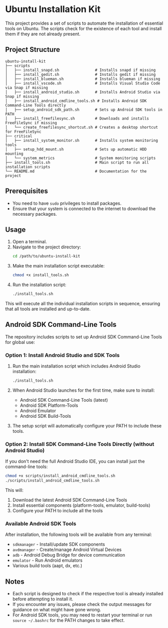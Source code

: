 # Ubuntu Installation Kit

This project provides a set of scripts to automate the installation of essential tools on Ubuntu. The scripts check for the existence of each tool and install them if they are not already present.

## Project Structure

```
ubuntu-install-kit
├── scripts
│   ├── install_snapd.sh                # Installs snapd if missing
│   ├── install_gedit.sh                # Installs gedit if missing
│   ├── install_blueman.sh              # Installs blueman if missing
│   ├── install_vscode.sh               # Installs Visual Studio Code via Snap if missing
│   ├── install_android_studio.sh       # Installs Android Studio via Snap if missing
│   ├── install_android_cmdline_tools.sh # Installs Android SDK Command-Line Tools directly
│   ├── setup_android_sdk_path.sh       # Sets up Android SDK tools in PATH
│   ├── install_freefilesync.sh         # Downloads and installs FreeFileSync if missing
│   └── create_freefilesync_shortcut.sh # Creates a desktop shortcut for FreeFileSync
├── critical
│   ├── install_system_monitor.sh       # Installs system monitoring tools
│   ├── setup_hdd_mount.sh              # Sets up automatic HDD mounting
│   └── system_metrics                  # System monitoring scripts
├── install_tools.sh                    # Main script to run all installation scripts
└── README.md                           # Documentation for the project
```

## Prerequisites

- You need to have `sudo` privileges to install packages.
- Ensure that your system is connected to the internet to download the necessary packages.

## Usage

1. Open a terminal.
2. Navigate to the project directory:
   ```bash
   cd /path/to/ubuntu-install-kit
   ```
3. Make the main installation script executable:
   ```bash
   chmod +x install_tools.sh
   ```
4. Run the installation script:
   ```bash
   ./install_tools.sh
   ```

This will execute all the individual installation scripts in sequence, ensuring that all tools are installed and up-to-date.

## Android SDK Command-Line Tools

The repository includes scripts to set up Android SDK Command-Line Tools for global use:

### Option 1: Install Android Studio and SDK Tools

1. Run the main installation script which includes Android Studio installation:
   ```bash
   ./install_tools.sh
   ```

2. When Android Studio launches for the first time, make sure to install:
   - Android SDK Command-Line Tools (latest)
   - Android SDK Platform-Tools
   - Android Emulator
   - Android SDK Build-Tools

3. The setup script will automatically configure your PATH to include these tools.

### Option 2: Install SDK Command-Line Tools Directly (without Android Studio)

If you don't need the full Android Studio IDE, you can install just the command-line tools:

```bash
chmod +x scripts/install_android_cmdline_tools.sh
./scripts/install_android_cmdline_tools.sh
```

This will:
1. Download the latest Android SDK Command-Line Tools
2. Install essential components (platform-tools, emulator, build-tools)
3. Configure your PATH to include all the tools

### Available Android SDK Tools

After installation, the following tools will be available from any terminal:

- `sdkmanager` - Install/update SDK components
- `avdmanager` - Create/manage Android Virtual Devices
- `adb` - Android Debug Bridge for device communication
- `emulator` - Run Android emulators
- Various build tools (aapt, dx, etc.)

## Notes

- Each script is designed to check if the respective tool is already installed before attempting to install it.
- If you encounter any issues, please check the output messages for guidance on what might have gone wrong.
- For Android SDK tools, you may need to restart your terminal or run `source ~/.bashrc` for the PATH changes to take effect.